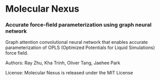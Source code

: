 # Molecular Nexus
### Accurate force-field parameterization using graph neural network

Graph attention convolutional neural network that enables accurate parameterization of OPLS (Optimized Potentials for Liquid Simulations) force field.

Authors: Ray Zhu, Kha Trinh, Oliver Tang, Jaehee Park

License: Molecular Nexus is released under the MIT License
